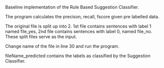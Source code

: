 Baseline implementation of the Rule Based Suggestion Classifier.

The program calculates the precison, recall, fscore given pre labelled data.

The original file is split up into 2. 1st file contains sentences with label 1 named file_yes, 2nd file contains sentences with label 0, named file_no. 
These split files serve as the input.

Change name of the file in line 30 and run the program.

fileName_predicted contains the labels as classified by the Suggestion Classifier.
